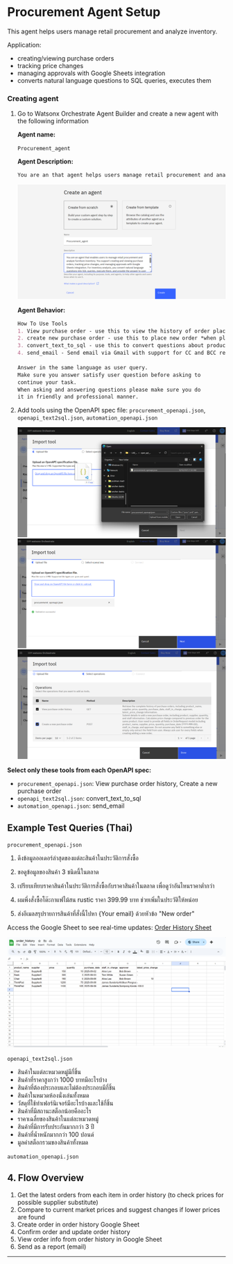 # Procurement Agent Setup

This agent helps users manage retail procurement and analyze inventory. 

Application:
- creating/viewing purchase orders
- tracking price changes
- managing approvals with Google Sheets integration
- converts natural language questions to SQL queries, executes them

### Creating agent

1. Go to Watsonx Orchestrate Agent Builder and create a new agent with the following information

	**Agent name:**

	```Procurement_agent```

	**Agent Description:**

	```markdown
	You are an that agent helps users manage retail procurement and analyze market inventory. It supports creating/viewing purchase orders, tracking price changes, and managing approvals with Google Sheets integration. For market analysis, it converts natural language questions to SQL queries, executes them, and provides answers to help users make decisions 
	```

	![Agent Builder](images/image.png)

	**Agent Behavior:**

	```markdown
	How To Use Tools
	1. View purchase order - use this to view the history of order placed
	2. create new purchase order - use this to place new order *when placing order always provide detail summary and yes no question to make sure the information is correct. before placing order. after place order, provide the summarize again in mark down tabel format
	3. convert_text_to_sql - use this to convert questions about product data in the current market inventory into SQL queries and execute them against the furniture database. if the data are showable in markdown tabel format, do so.
	4. send_email - Send email via Gmail with support for CC and BCC recipients

	Answer in the same language as user query.
	Make sure you answer satisfy user question before asking to
	continue your task.
	When asking and answering questions please make sure you do
	it in friendly and professional manner.
	```


2. Add tools using the OpenAPI spec file: `procurement_openapi.json`, `openapi_text2sql.json`, `automation_openapi.json`

	![Openapi](images/image-2.png)
	![Openapi](images/image-3.png)
	![Openapi](images/image-4.png)

**Select only these tools from each OpenAPI spec:**

- `procurement_openapi.json`: View purchase order history, Create a new purchase order
- `openapi_text2sql.json`: convert_text_to_sql
- `automation_openapi.json`: send_email



## Example Test Queries (Thai)

`procurement_openapi.json`

1. ดึงข้อมูลออเดอร์ล่าสุดของแต่ละสินค้าในประวัติการสั่งซื้อ

	<!-- ![Order History](images/ui_order_history.png) -->

2. ขอดูข้อมูลของสินค้า 3 ชนิดนี้ในตลาด
<!-- 
	![Market Info 1](images/ui_market_info_1.png)
	![Market Info 2](iamges/ui_market_info_2.pmg)
	![Market Info 3](iamges/ui_market_info_3.pmg)
	![Market Info 4](iamges/ui_market_info_4.pmg) -->

3. เปรียบเทียบราคาสินค้าในประวัติการสั่งซื้อกับราคาสินค้าในตลาด เพื่อดูว่าอันไหนราคาต่ำกว่า
	<!-- ![Compare Prices](images/ui_compare_prices.png) -->

4. ผมพึ่งสั่งซื้อโต๊ะกาแฟไม้สน rustic ราคา 399.99 บาท ช่วยเพิ่มในประวัติให้หน่อย
<!-- 
	![Add Order 1](images/ui_add_order_1.png)
	![Add Order 2](images/ui_add_order_2.png)
	![Add Order 3](images/ui_add_order_3.png)
	![Add Order 4](images/ui_add_order_4.png) -->

5. ส่งอีเมลสรุปรายการสินค้าที่สั่งนี้ไปหา {Your email} ด้วยหัวข้อ "New order"
<!-- 
	![Send Email](images/ui_send_email.png)
	![alt text](images/ui_send_email_2.png) -->


Access the Google Sheet to see real-time updates:
[Order History Sheet](https://docs.google.com/spreadsheets/d/1bnyC1w1z2VX3ZJjz6iex4oHFPK7D2F3ws3SxgKLc_XI/edit?usp=sharing)

![Google Sheet Updated](images/image-9.png)

`openapi_text2sql.json`
- สินค้าในแต่ละหมวดหมู่มีกี่ชิ้น
- สินค้าที่ราคาสูงกว่า 1000 บาทมีอะไรบ้าง
- สินค้าที่ต้องประกอบและไม่ต้องประกอบมีกี่ชิ้น
- สินค้าในหมวดห้องนั่งเล่นทั้งหมด
- วัสดุที่ใช้ทำเฟอร์นิเจอร์มีอะไรบ้างและใช้กี่ชิ้น
- สินค้าที่มีสถานะสต็อกน้อยคืออะไร
- ราคาเฉลี่ยของสินค้าในแต่ละหมวดหมู่
- สินค้าที่มีการรับประกันมากกว่า 3 ปี
- สินค้าที่น้ำหนักมากกว่า 100 ปอนด์
- มูลค่าสต็อกรวมของสินค้าทั้งหมด


`automation_openapi.json`

## 4. Flow Overview

1. Get the latest orders from each item in order history (to check prices for possible supplier substitute)
2. Compare to current market prices and suggest changes if lower prices are found
3. Create order in order history Google Sheet
4. Confirm order and update order history
5. View order info from order history in Google Sheet
6. Send as a report (email)

---

